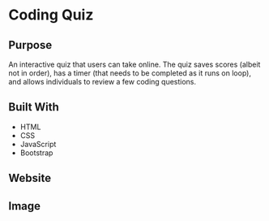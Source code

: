 # Coding Quiz

## Purpose
An interactive quiz that users can take online.  The quiz saves scores (albeit not in order), has a timer (that needs to be completed as it runs on loop), and allows individuals to review a few coding questions.

## Built With
* HTML
* CSS
* JavaScript
* Bootstrap

## Website


## Image


